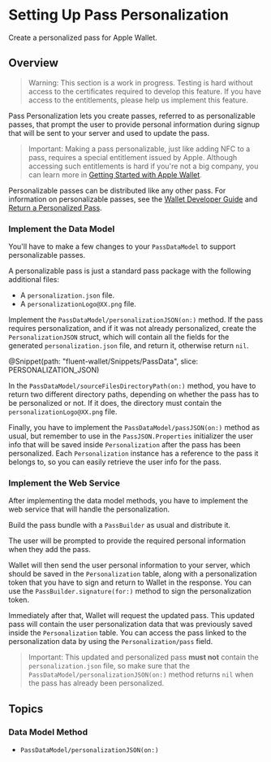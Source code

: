 # Setting Up Pass Personalization

Create a personalized pass for Apple Wallet.

## Overview

> Warning: This section is a work in progress. Testing is hard without access to the certificates required to develop this feature. If you have access to the entitlements, please help us implement this feature.

Pass Personalization lets you create passes, referred to as personalizable passes, that prompt the user to provide personal information during signup that will be sent to your server and used to update the pass.

> Important: Making a pass personalizable, just like adding NFC to a pass, requires a special entitlement issued by Apple. Although accessing such entitlements is hard if you're not a big company, you can learn more in [Getting Started with Apple Wallet](https://developer.apple.com/wallet/get-started/).

Personalizable passes can be distributed like any other pass. For information on personalizable passes, see the [Wallet Developer Guide](https://developer.apple.com/library/archive/documentation/UserExperience/Conceptual/PassKit_PG/PassPersonalization.html#//apple_ref/doc/uid/TP40012195-CH12-SW2) and [Return a Personalized Pass](https://developer.apple.com/documentation/walletpasses/return_a_personalized_pass).

### Implement the Data Model

You'll have to make a few changes to your ``PassDataModel`` to support personalizable passes.

A personalizable pass is just a standard pass package with the following additional files:

- A `personalization.json` file.
- A `personalizationLogo@XX.png` file.

Implement the ``PassDataModel/personalizationJSON(on:)`` method.
If the pass requires personalization, and if it was not already personalized, create the `PersonalizationJSON` struct, which will contain all the fields for the generated `personalization.json` file, and return it, otherwise return `nil`.

@Snippet(path: "fluent-wallet/Snippets/PassData", slice: PERSONALIZATION_JSON)

In the ``PassDataModel/sourceFilesDirectoryPath(on:)`` method, you have to return two different directory paths, depending on whether the pass has to be personalized or not. If it does, the directory must contain the `personalizationLogo@XX.png` file.

Finally, you have to implement the ``PassDataModel/passJSON(on:)`` method as usual, but remember to use in the `PassJSON.Properties` initializer the user info that will be saved inside ``Personalization`` after the pass has been personalized.
Each ``Personalization`` instance has a reference to the pass it belongs to, so you can easily retrieve the user info for the pass.

### Implement the Web Service

After implementing the data model methods, you have to implement the web service that will handle the personalization.

Build the pass bundle with a `PassBuilder` as usual and distribute it.

The user will be prompted to provide the required personal information when they add the pass.

Wallet will then send the user personal information to your server, which should be saved in the ``Personalization`` table, along with a personalization token that you have to sign and return to Wallet in the response.
You can use the `PassBuilder.signature(for:)` method to sign the personalization token.

Immediately after that, Wallet will request the updated pass.
This updated pass will contain the user personalization data that was previously saved inside the ``Personalization`` table.
You can access the pass linked to the personalization data by using the ``Personalization/pass`` field.

> Important: This updated and personalized pass **must not** contain the `personalization.json` file, so make sure that the ``PassDataModel/personalizationJSON(on:)`` method returns `nil` when the pass has already been personalized.

## Topics

### Data Model Method

- ``PassDataModel/personalizationJSON(on:)``

